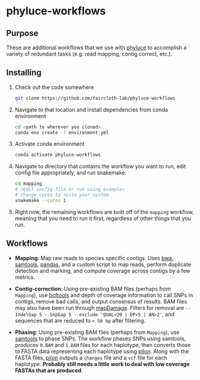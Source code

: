 # phyluce-workflows

## Purpose

These are additional workflows that we use with [phyluce](https://github.com/faircloth-lab/phyluce/tree/master/bin) to accomplish a variety of redundant tasks (e.g. read mapping, contig correct, etc.).

## Installing

1. Check out the code somewhere

    ```bash
    git clone https://github.com/faircloth-lab/phyluce-workflows
    ```

2. Navigate to that location and install dependencies from conda environment

    ```bash
    cd <path to wherever you cloned>
    conda env create -f environment.yml
    ```

3. Activate conda environment

    ```bash
    conda activate phyluce-workflows
    ```

4. Navigate to directory that contains the workflow you want to run, edit config file appropriately, and run snakemake:
        
    ```bash
    cd mapping
    # <edit config file or run using example>
    # change cores to suite your system
    snakemake --cores 1
    ```

5. Right now, the remaining workflows are built off of the `mapping` workflow, meaning that you need to run it first, regardless of other things that you run.

## Workflows

* **Mapping**: Map raw reads to species specific contigs.  Uses [bwa](http://bio-bwa.sourceforge.net), [samtools](http://samtools.sourceforge.net), [pandas](https://pandas.pydata.org), and a custom script to map reads, perform duplicate detection and marking, and compute coverage across contigs by a few metrics.

* **Contig-correction**: Using pre-existing BAM files (perhaps from `Mapping`), use [bcftools](http://www.htslib.org/doc/bcftools.html) and depth of coverage information to call SNPs in contigs, remove bad calls, and output consensus of results.  BAM files may also have been run through [mapDamage](https://ginolhac.github.io/mapDamage/).  Filters for removal are `--IndelGap 5 --SnpGap 5 --exclude 'QUAL<20 | DP<5 | AN>2'`, and sequences that are reduced to `< 50 bp` after filtering.

* **Phasing**: Using pre-existing BAM files (perhaps from `Mapping`), use [samtools](http://samtools.sourceforge.net) to phase SNPs.  The workflow phases SNPs using samtools, produces `0.BAM` and `1.BAM` files for each haplotype, then converts those to FASTA data representing each haplotype using [pilon](https://github.com/broadinstitute/pilon/wiki).  Along with the FASTA files, [pilon](https://github.com/broadinstitute/pilon/wiki) outputs a `changes` file and a `vcf` file for each haplotype.  **Probably still needs a little work to deal with low coverage FASTAs that are produced**. 